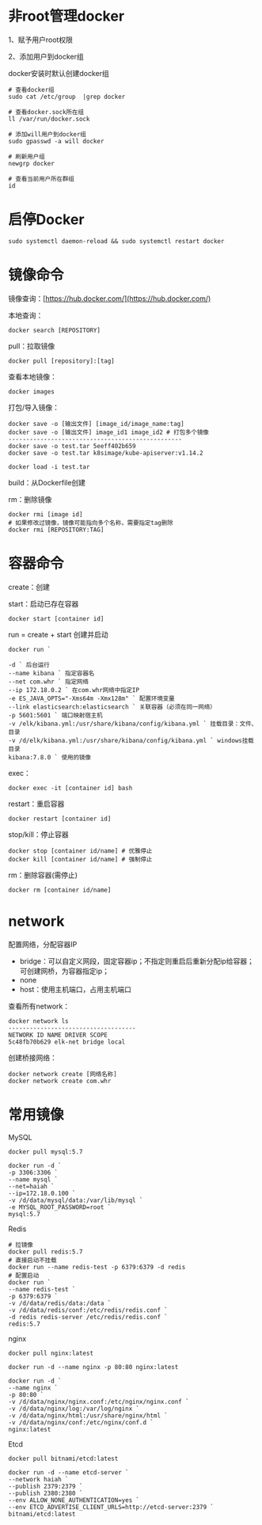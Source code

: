 # 非root管理docker

1、赋予用户root权限

2、添加用户到docker组

docker安装时默认创建docker组

```shell
# 查看docker组
sudo cat /etc/group  |grep docker 

# 查看docker.sock所在组
ll /var/run/docker.sock 

# 添加will用户到docker组
sudo gpasswd -a will docker  

# 刷新用户组
newgrp docker

# 查看当前用户所在群组
id
```

# 启停Docker

```shell
sudo systemctl daemon-reload && sudo systemctl restart docker
```

# 镜像命令

镜像查询：[https://hub.docker.com/](https://hub.docker.com/)

本地查询：

```shell
docker search [REPOSITORY]
```

pull：拉取镜像

```shell
docker pull [repository]:[tag]
```

查看本地镜像：

```shell
docker images
```

打包/导入镜像：

```shell
docker save -o [输出文件] [image_id/image_name:tag]
docker save -o [输出文件] image_id1 image_id2 # 打包多个镜像
-------------------------------------------------
docker save -o test.tar 5eeff402b659
docker save -o test.tar k8simage/kube-apiserver:v1.14.2

docker load -i test.tar
```

build：从Dockerfile创建

rm：删除镜像

```shell
docker rmi [image id]
# 如果修改过镜像，镜像可能指向多个名称，需要指定tag删除
docker rmi [REPOSITORY:TAG]
```

# 容器命令

create：创建

start：启动已存在容器

```shell
docker start [container id]
```

run = create + start 创建并启动

```shell
docker run `

-d ` 后台运行 
--name kibana ` 指定容器名  
--net com.whr ` 指定网络 
--ip 172.18.0.2 ` 在com.whr网络中指定IP  
-e ES_JAVA_OPTS="-Xms64m -Xmx128m" ` 配置环境变量 
--link elasticsearch:elasticsearch ` 关联容器（必须在同一网络）  
-p 5601:5601 ` 端口映射宿主机 
-v /elk/kibana.yml:/usr/share/kibana/config/kibana.yml ` 挂载目录：文件、目录  
-v /d/elk/kibana.yml:/usr/share/kibana/config/kibana.yml ` windows挂载目录 
kibana:7.8.0 ` 使用的镜像
```

exec：

```shell
docker exec -it [container id] bash
```

restart：重启容器

```shell
docker restart [container id]
```

stop/kill：停止容器

```shell
docker stop [container id/name] # 优雅停止
docker kill [container id/name] # 强制停止
```

rm：删除容器(需停止)

```shell
docker rm [container id/name]
```

# network

配置网络，分配容器IP

- bridge：可以自定义网段，固定容器ip；不指定则重启后重新分配ip给容器；可创建网桥，为容器指定ip；
- none
- host：使用主机端口，占用主机端口

查看所有network：

```shell
docker network ls
------------------------------------
NETWORK ID NAME DRIVER SCOPE
5c48fb70b629 elk-net bridge local
```

创建桥接网络：

```shell
docker network create [网络名称]
docker network create com.whr
```

# 常用镜像

MySQL

```shell
docker pull mysql:5.7

docker run -d `
-p 3306:3306 `
--name mysql `
--net=haiah `
--ip=172.18.0.100 `
-v /d/data/mysql/data:/var/lib/mysql `
-e MYSQL_ROOT_PASSWORD=root `
mysql:5.7
```

Redis

```shell
# 拉镜像
docker pull redis:5.7
# 直接启动不挂载
docker run --name redis-test -p 6379:6379 -d redis
# 配置启动
docker run `
--name redis-test `
-p 6379:6379 `
-v /d/data/redis/data:/data `
-v /d/data/redis/conf:/etc/redis/redis.conf `
-d redis redis-server /etc/redis/redis.conf `
redis:5.7
```

nginx

```shell
docker pull nginx:latest

docker run -d --name nginx -p 80:80 nginx:latest

docker run -d `
--name nginx `
-p 80:80 `
-v /d/data/nginx/nginx.conf:/etc/nginx/nginx.conf `
-v /d/data/nginx/log:/var/log/nginx `
-v /d/data/nginx/html:/usr/share/nginx/html `
-v /d/data/nginx/conf:/etc/nginx/conf.d `
nginx:latest
```

Etcd

```shell
docker pull bitnami/etcd:latest

docker run -d --name etcd-server `
--network haiah `
--publish 2379:2379 `
--publish 2380:2380 `
--env ALLOW_NONE_AUTHENTICATION=yes `
--env ETCD_ADVERTISE_CLIENT_URLS=http://etcd-server:2379 `
bitnami/etcd:latest
```
